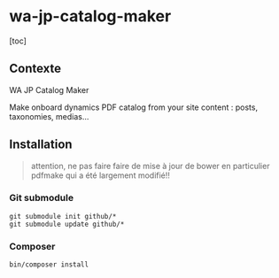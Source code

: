 
# wa-jp-catalog-maker
[toc]

## Contexte
WA JP Catalog Maker

Make onboard dynamics PDF catalog from your site content : posts, taxonomies, medias... 

## Installation

> attention, ne pas faire faire de mise à jour de bower en particulier pdfmake qui a été largement modifié!!

### Git submodule
```
git submodule init github/*
git submodule update github/*
```

### Composer
```
bin/composer install
```

